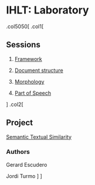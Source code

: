# IHLT: Laboratory

.col5050[
.col1[
## Sessions

1. [Framework](s1/index.html)

2. [Document structure](s2/index.html)

3. [Morphology](s3/index.html)

4. [Part of Speech](s4/index.html)

<!--
5. [Lexical Semantics](s5/index.html)
-->

<!--
6. [Word Sense Disambiguation](s6/index.html)
-->

<!--
7. [Word Sequences](s7/index.html)
-->

<!--
8. Project
-->

<!--
9. [Parsing](s8/index.html)
-->

<!--
10. [Coreference](s9/index.html)
-->

<!--
11. Project
-->
]
.col2[

<!--
## Blocks

* [Text Level](b1/index.html)

* [Lexical Level](b2/index.html)

* [Sequence Level](b3/index.html)
-->

## Project

[Semantic Textual Similarity](sts/index.html)

### Authors

Gerard Escudero

Jordi Turmo
]
]
